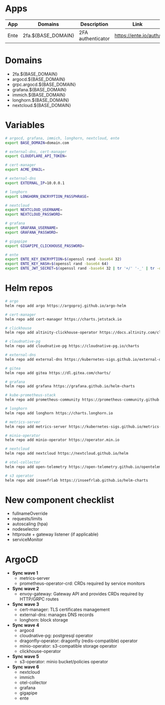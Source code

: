 # Apps
| App | Domains | Description | Link | Notes |
| --- | --- | --- | --- | --- |
| Ente | 2fa.${BASE_DOMAIN} | 2FA authenticator | https://ente.io/auth/ | Only Auth is configured/enabled |

# Domains
* 2fa.${BASE_DOMAIN}
* argocd.${BASE_DOMAIN}
* grpc.argocd.${BASE_DOMAIN}
* grafana.${BASE_DOMAIN}
* immich.${BASE_DOMAIN}
* longhorn.${BASE_DOMAIN}
* nextcloud.${BASE_DOMAIN}

# Variables
```bash
# argocd, grafana, immich, longhorn, nextcloud, ente
export BASE_DOMAIN=domain.com

# external-dns, cert-manager
export CLOUDFLARE_API_TOKEN=

# cert-manager
export ACME_EMAIL=

# external-dns
export EXTERNAL_IP=10.0.0.1

# longhorn
export LONGHORN_ENCRYPTION_PASSPHRASE=

# nextcloud
export NEXTCLOUD_USERNAME=
export NEXTCLOUD_PASSWORD=

# grafana
export GRAFANA_USERNAME=
export GRAFANA_PASSWORD=

# gigapipe
export GIGAPIPE_CLICKHOUSE_PASSWORD=

# ente
export ENTE_KEY_ENCRYPTION=$(openssl rand -base64 32)
export ENTE_KEY_HASH=$(openssl rand -base64 64)
export ENTE_JWT_SECRET=$(openssl rand -base64 32 | tr '+/' '-_' | tr -d '=')
```

# Helm repos
```bash
# argo
helm repo add argo https://argoproj.github.io/argo-helm

# cert-manager
helm repo add cert-manager https://charts.jetstack.io

# clickhouse
helm repo add altinity-clickhouse-operator https://docs.altinity.com/clickhouse-operator/

# cloudnative-pg
helm repo add cloudnative-pg https://cloudnative-pg.io/charts

# external-dns
helm repo add external-dns https://kubernetes-sigs.github.io/external-dns/

# gitea
helm repo add gitea https://dl.gitea.com/charts/

# grafana
helm repo add grafana https://grafana.github.io/helm-charts

# kube-prometheus-stack
helm repo add prometheus-community https://prometheus-community.github.io/helm-charts

# longhorn
helm repo add longhorn https://charts.longhorn.io

# metrics-server
helm repo add metrics-server https://kubernetes-sigs.github.io/metrics-server/

# minio-operator
helm repo add minio-operator https://operator.min.io

# nextcloud
helm repo add nextcloud https://nextcloud.github.io/helm

# otel-collector
helm repo add open-telemetry https://open-telemetry.github.io/opentelemetry-helm-charts

# s3 operator
helm repo add inseefrlab https://inseefrlab.github.io/helm-charts
```

# New component checklist
* fullnameOverride
* requests/limits
* autoscaling (hpa)
* nodeselector
* httproute + gateway listener (if applicable)
* serviceMonitor

# ArgoCD
* **Sync wave 1**
   * metrics-server
   * prometheus-operator-crd: CRDs required by service monitors
* **Sync wave 2**
   * envoy-gateway: Gateway API and provides CRDs required by HTTP/GRPC routes
* **Sync wave 3**
   * cert-manager: TLS certificates management
   * external-dns: manages DNS records
   * longhorn: block storage
* **Sync wave 4**
   * argocd
   * cloudnative-pg: postgresql operator
   * dragonfly-operator: dragonfly (redis-compatible) operator
   * minio-operator: s3-compatible storage operator
   * clickhouse-operator
* **Sync wave 5**
   * s3-operator: minio bucket/policies operator
* **Sync wave 6**
   * nextcloud
   * immich
   * otel-collector
   * grafana
   * gigapipe
   * ente